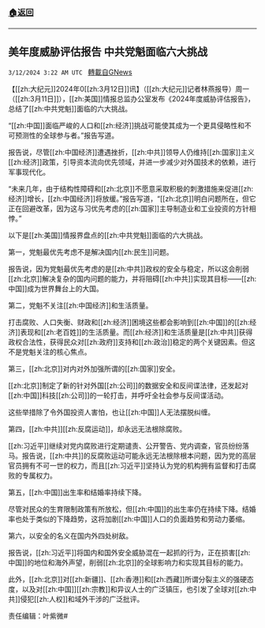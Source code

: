 ###  [:house:返回](README.md)
---


## 美年度威胁评估报告 中共党魁面临六大挑战
`3/12/2024 3:22 AM UTC ` [轉載自GNews](https://gnews.org/articles/2386120)

【[[zh:大纪元]]2024年0[[zh:3月12日]]讯】（[[zh:大纪元]]记者林燕报导）周一（[[zh:3月11日]]），[[zh:美国]]情报总监办公室发布《2024年度威胁评估报告》，总结了[[zh:中共党魁]]面临的六大挑战。

“[[zh:中国]]面临严峻的人口和[[zh:经济]]挑战可能使其成为一个更具侵略性和不可预测性的全球参与者。”报告写道。

报告说，尽管[[zh:中国经济]]遭遇挫折，[[zh:中共]]领导人仍维持[[zh:国家]]主义[[zh:经济]]政策，引导资本流向优先领域，并进一步减少对外国技术的依赖，进行军事现代化。

“未来几年，由于结构性障碍和[[zh:北京]]不愿意采取积极的刺激措施来促进[[zh:经济]]增长，[[zh:中国经济]]将放缓。”报告写道，“[[zh:北京]]明白问题所在，但它正在回避改革，因为这与习优先考虑的[[zh:国家]]主导制造业和工业投资的方针相悖。”

以下是[[zh:美国]]情报界盘点的[[zh:中共党魁]]面临的六大挑战。

第一，党魁最优先考虑不是解决国内[[zh:民生]]问题。

报告说，因为党魁最优先考虑的是[[zh:中共]]政权的安全与稳定，所以这会削弱[[zh:北京]]解决复杂的国内问题的能力，并将阻碍[[zh:中共]]实现其目标——[[zh:中国]]成为世界舞台上的大国。

第二，党魁不关注[[zh:中国经济]]和生活质量。

打击腐败、人口失衡、财政和[[zh:经济]]困境这些都会影响到[[zh:中国]]的[[zh:经济]]表现和[[zh:老百姓]]的生活质量。而[[zh:经济]]和生活质量是[[zh:中共]]获得政权合法性，获得民众对[[zh:政府]]支持和[[zh:政治]]稳定的两个关键因素。但这不是党魁关注的核心焦点。

第三，[[zh:北京]]对内对外加强所谓的[[zh:国家]]安全。

[[zh:北京]]制定了新的针对外国[[zh:公司]]的数据安全和反间谍法律，还发起对[[zh:中国]]科技[[zh:公司]]的一轮打击，并呼吁全社会参与反间谍活动。

这些举措除了令外国投资人害怕，也让[[zh:中国]]人无法摆脱纠缠。

第四，[[zh:中共]][[zh:反腐运动]]，却永远无法根除腐败。

[[zh:习近平]]继续对党内腐败进行定期谴责、公开警告、党内调查，官员纷纷落马。报告说，[[zh:中共]]的反腐败运动可能永远无法根除根本问题，因为党的高层官员拥有不可一世的权力，而且[[zh:习近平]]坚持认为党的机构拥有监督和打击腐败的专属权力。

第五，[[zh:中国]]出生率和结婚率持续下降。

尽管对民众的生育限制政策有所放松，但[[zh:中国]]的出生率仍在持续下降。结婚率也处于类似的下降趋势，这将加剧[[zh:中国]]人口的负面趋势和劳动力萎缩。

第六，以安全的名义在国内外四处树敌。

报告说，[[zh:习近平]]将国内和国外安全威胁混在一起抓的行为，正在损害[[zh:中国]]的地位和海外声望，削弱[[zh:北京]]的全球影响力和实现其目标的能力。

此外，[[zh:北京]]对[[zh:新疆]]、[[zh:香港]]和[[zh:西藏]]所谓分裂主义的强硬态度，以及对[[zh:中国]][[zh:宗教]]和异议人士的广泛镇压，也引发了全球对[[zh:中共]]侵犯[[zh:人权]]和域外干涉的广泛批评。

责任编辑：叶紫微#
